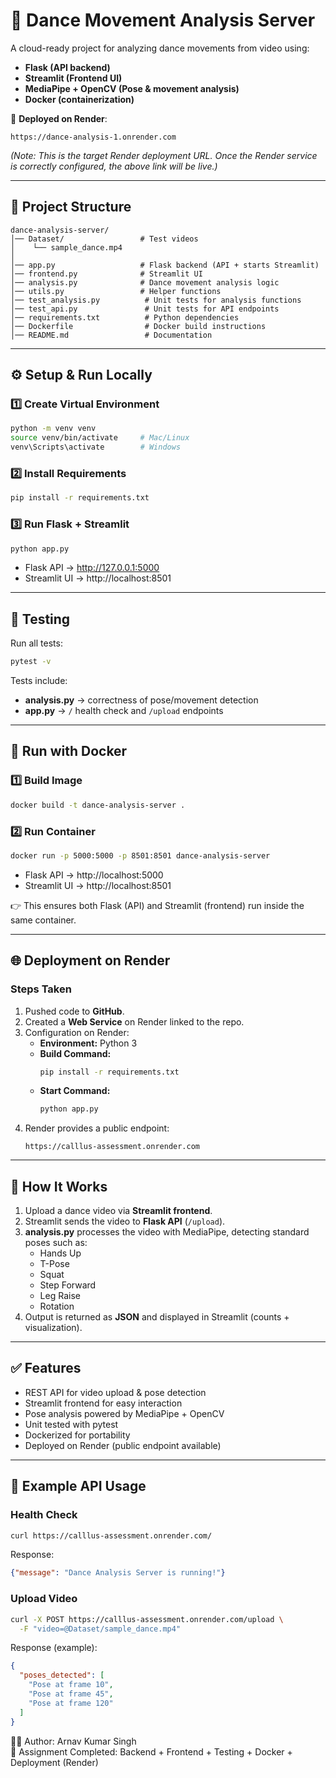 # 🕺 Dance Movement Analysis Server  

A cloud-ready project for analyzing dance movements from video using:  
- **Flask (API backend)**  
- **Streamlit (Frontend UI)**  
- **MediaPipe + OpenCV (Pose & movement analysis)**  
- **Docker (containerization)**  

🚀 **Deployed on Render**:  
```
https://dance-analysis-1.onrender.com
```
*(Note: This is the target Render deployment URL. Once the Render service is correctly configured, the above link will be live.)*  

---

## 📂 Project Structure  

```
dance-analysis-server/
│── Dataset/                 # Test videos
│    └── sample_dance.mp4
│
│── app.py                   # Flask backend (API + starts Streamlit)
│── frontend.py              # Streamlit UI
│── analysis.py              # Dance movement analysis logic
│── utils.py                 # Helper functions
│── test_analysis.py          # Unit tests for analysis functions
│── test_api.py               # Unit tests for API endpoints
│── requirements.txt          # Python dependencies
│── Dockerfile                # Docker build instructions
│── README.md                 # Documentation
```

---

## ⚙️ Setup & Run Locally  

### 1️⃣ Create Virtual Environment  
```bash
python -m venv venv
source venv/bin/activate     # Mac/Linux
venv\Scripts\activate        # Windows
```

### 2️⃣ Install Requirements  
```bash
pip install -r requirements.txt
```

### 3️⃣ Run Flask + Streamlit  
```bash
python app.py
```

- Flask API → http://127.0.0.1:5000  
- Streamlit UI → http://localhost:8501  

---

## 🧪 Testing  

Run all tests:  
```bash
pytest -v
```

Tests include:  
- **analysis.py** → correctness of pose/movement detection  
- **app.py** → `/` health check and `/upload` endpoints  

---

## 🐳 Run with Docker  

### 1️⃣ Build Image  
```bash
docker build -t dance-analysis-server .
```

### 2️⃣ Run Container  
```bash
docker run -p 5000:5000 -p 8501:8501 dance-analysis-server
```

- Flask API → http://localhost:5000  
- Streamlit UI → http://localhost:8501  

👉 This ensures both Flask (API) and Streamlit (frontend) run inside the same container.  

---

## 🌐 Deployment on Render  

### Steps Taken  
1. Pushed code to **GitHub**.  
2. Created a **Web Service** on Render linked to the repo.  
3. Configuration on Render:  
   - **Environment:** Python 3  
   - **Build Command:**  
     ```bash
     pip install -r requirements.txt
     ```  
   - **Start Command:**  
     ```bash
     python app.py
     ```  
4. Render provides a public endpoint:  
   ```
   https://calllus-assessment.onrender.com
   ```

---

## 🎥 How It Works  

1. Upload a dance video via **Streamlit frontend**.  
2. Streamlit sends the video to **Flask API** (`/upload`).  
3. **analysis.py** processes the video with MediaPipe, detecting standard poses such as:  
   - Hands Up  
   - T-Pose  
   - Squat  
   - Step Forward  
   - Leg Raise  
   - Rotation  
4. Output is returned as **JSON** and displayed in Streamlit (counts + visualization).  

---

## ✅ Features  

- REST API for video upload & pose detection  
- Streamlit frontend for easy interaction  
- Pose analysis powered by MediaPipe + OpenCV  
- Unit tested with pytest  
- Dockerized for portability  
- Deployed on Render (public endpoint available)  

---

## 📸 Example API Usage  

### Health Check  
```bash
curl https://calllus-assessment.onrender.com/
```
Response:  
```json
{"message": "Dance Analysis Server is running!"}
```

### Upload Video  
```bash
curl -X POST https://calllus-assessment.onrender.com/upload \
  -F "video=@Dataset/sample_dance.mp4"
```

Response (example):  
```json
{
  "poses_detected": [
    "Pose at frame 10",
    "Pose at frame 45",
    "Pose at frame 120"
  ]
}
```

👨‍💻 Author: Arnav Kumar Singh   
🎯 Assignment Completed: Backend + Frontend + Testing + Docker + Deployment (Render)  
